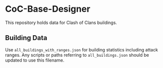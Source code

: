 # CoC-Base-Designer

This repository holds data for Clash of Clans buildings.

## Building Data

Use `all_buildings_with_ranges.json` for building statistics including attack ranges. Any scripts or paths referring to `all_buildings.json` should be updated to use this filename.

